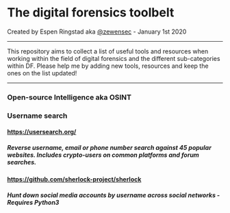 The digital forensics toolbelt
===

Created by Espen Ringstad aka [@zewensec](https://twitter.com/zewensec)  - January 1st 2020


--------------------------

This repository aims to collect a list of useful tools and resources when working within the field of digital forensics and the different
sub-categories within DF. Please help me by adding new tools, resources and keep the ones on the list updated! 

---------------



### Open-source Intelligence aka OSINT


### Username search

#### https://usersearch.org/
##### Reverse username, email or phone number search against 45 popular websites. Includes crypto-users on common platforms and forum searches. 


#### https://github.com/sherlock-project/sherlock
##### Hunt down social media accounts by username across social networks - Requires Python3 


###
#####


###
#####


###
#####


###
#####


###
#####


###
#####


###
#####


###
#####


###
#####


###
#####


###
#####


###
#####


###
#####


###
#####
